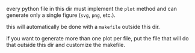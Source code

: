 every python file in this dir must implement the `plot` method
and can generate only a single figure (`svg`, `png`, etc.).

this will automatically be done with a `makefile` outside this dir.

if you want to generate more than one plot per file,
put the file that will do that outside this dir and customize the makefile.
